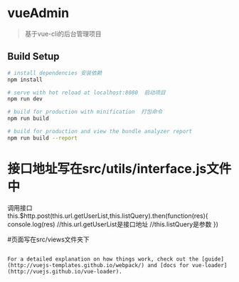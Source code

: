 # vueAdmin

> 基于vue-cli的后台管理项目

## Build Setup

``` bash
# install dependencies 安装依赖
npm install

# serve with hot reload at localhost:8080  启动项目
npm run dev

# build for production with minification  打包命令
npm run build

# build for production and view the bundle analyzer report
npm run build --report
```

# 接口地址写在src/utils/interface.js文件中
调用接口
this.$http.post(this.url.getUserList,this.listQuery).then(function(res){
	console.log(res)
	//this.url.getUserList是接口地址
	//this.listQuery是参数
})

#页面写在src/views文件夹下
```

For a detailed explanation on how things work, check out the [guide](http://vuejs-templates.github.io/webpack/) and [docs for vue-loader](http://vuejs.github.io/vue-loader).
